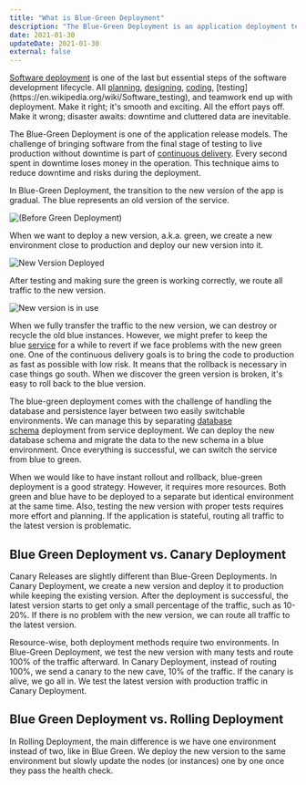 ```yaml
---
title: "What is Blue-Green Deployment"
description: "The Blue-Green Deployment is an application deployment technique used in continuous delivery. The new service is deployed and put into production gradually."
date: 2021-01-30
updateDate: 2021-01-30
external: false
---
```


[Software deployment](https://www.wikiwand.com/en/Software_deployment) is one of the last but essential steps of the software development lifecycle. All [planning](https://www.wikiwand.com/en/Software_project_management), [designing](https://en.wikipedia.org/wiki/Software_design), [coding](https://en.wikipedia.org/wiki/Software_development#:~:text=Software%20development%20is%20the%20process,frameworks%2C%20or%20other%20software%20components.), [testing](https://en.wikipedia.org/wiki/Software_testing), and teamwork end up with deployment. Make it right; it's smooth and exciting. All the effort pays off. Make it wrong; disaster awaits: downtime and cluttered data are inevitable.

The Blue-Green Deployment is one of the application release models. The challenge of bringing software from the final stage of testing to live production without downtime is part of [continuous delivery](https://martinfowler.com/bliki/ContinuousDelivery.html). Every second spent in downtime loses money in the operation. This technique aims to reduce downtime and risks during the deployment.

In Blue-Green Deployment, the transition to the new version of the app is gradual. The blue represents an old version of the service.

![(Before Green Deployment)](/images/content/posts/blue-green-deployment/BlueGreenDeployment4.png)

When we want to deploy a new version, a.k.a. green, we create a new environment close to production and deploy our new version into it.

![New Version Deployed](/images/content/posts/blue-green-deployment/BlueGreenDeployment5.png)

After testing and making sure the green is working correctly, we route all traffic to the new version.

![New version is in use](/images/content/posts/blue-green-deployment/BlueGreenDeployment6.png)

When we fully transfer the traffic to the new version, we can destroy or recycle the old blue instances. However, we might prefer to keep the blue [service](/books/microservices-and-their-benefits/) for a while to revert if we face problems with the new green one. One of the continuous delivery goals is to bring the code to production as fast as possible with low risk. It means that the rollback is necessary in case things go south. When we discover the green version is broken, it's easy to roll back to the blue version.

The blue-green deployment comes with the challenge of handling the database and persistence layer between two easily switchable environments. We can manage this by separating [database schema](https://www.wikiwand.com/en/Database_schema) deployment from service deployment. We can deploy the new database schema and migrate the data to the new schema in a blue environment. Once everything is successful, we can switch the service from blue to green.

When we would like to have instant rollout and rollback, blue-green deployment is a good strategy. However, it requires more resources. Both green and blue have to be deployed to a separate but identical environment at the same time. Also, testing the new version with proper tests requires more effort and planning. If the application is stateful, routing all traffic to the latest version is problematic.

## Blue Green Deployment vs. Canary Deployment

Canary Releases are slightly different than Blue-Green Deployments. In Canary Deployment, we create a new version and deploy it to production while keeping the existing version. After the deployment is successful, the latest version starts to get only a small percentage of the traffic, such as 10-20%. If there is no problem with the new version, we can route all traffic to the latest version.

Resource-wise, both deployment methods require two environments. In Blue-Green Deployment, we test the new version with many tests and route 100% of the traffic afterward. In Canary Deployment, instead of routing 100%, we send a canary to the new cave, 10% of the traffic. If the canary is alive, we go all in. We test the latest version with production traffic in Canary Deployment.

## Blue Green Deployment vs. Rolling Deployment

In Rolling Deployment, the main difference is we have one environment instead of two, like in Blue Green. We deploy the new version to the same environment but slowly update the nodes (or instances) one by one once they pass the health check.
